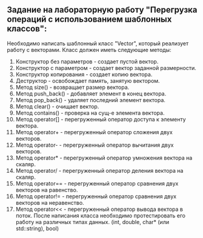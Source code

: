 ## Задание на лабораторную работу "Перегрузка операций с использованием шаблонных классов":
Необходимо написать шаблонный класс "Vector", который реализует работу с векторами. Класс должен иметь следующие методы:
1. Конструктор без параметров - создает пустой вектор.
2. Конструктор с параметром - создает вектор заданной размерности.
3. Конструктор копирования - создает копию вектора.
4. Деструктор - освобождает память, занятую вектором.
5. Метод size() - возвращает размер вектора.
6. Метод push_back() - добавляет элемент в конец вектора.
7. Метод pop_back() - удаляет последний элемент вектора.
8. Метод clear() - очищает вектор.
9. Метод contains() - проверка на сущ-е элемента вектора.
9. Метод operator[] - перегруженный оператор доступа к элементу вектора.
10. Метод operator+ - перегруженный оператор сложения двух векторов.
11. Метод operator- - перегруженный оператор вычитания двух векторов.
12. Метод operator* - перегруженный оператор умножения вектора на скаляр.
13. Метод operator/ - перегруженный оператор деления вектора на скаляр.
14. Метод operator== - перегруженный оператор сравнения двух векторов на равенство.
15. Метод operator!= - перегруженный оператор сравнения двух векторов на неравенство.
16. Метод operator<< - перегруженный оператор вывода вектора в поток.
После написания класса необходимо протестировать его работу на различных типах данных. (int, double, char* (или std::string), bool)
